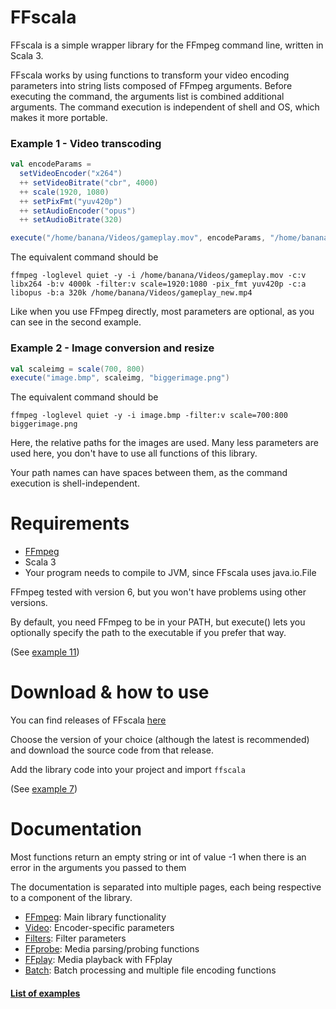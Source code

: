 # FFscala

FFscala is a simple wrapper library for the FFmpeg command line, written in Scala 3.

FFscala works by using functions to transform your video encoding parameters into string lists composed of FFmpeg arguments. Before executing the command, the arguments list is combined additional arguments. The command execution is independent of shell and OS, which makes it more portable.

### Example 1 - Video transcoding
```scala
val encodeParams =
  setVideoEncoder("x264")
  ++ setVideoBitrate("cbr", 4000)
  ++ scale(1920, 1080)
  ++ setPixFmt("yuv420p")
  ++ setAudioEncoder("opus")
  ++ setAudioBitrate(320)

execute("/home/banana/Videos/gameplay.mov", encodeParams, "/home/banana/Videos/gameplay.mp4")
```

The equivalent command should be
```
ffmpeg -loglevel quiet -y -i /home/banana/Videos/gameplay.mov -c:v libx264 -b:v 4000k -filter:v scale=1920:1080 -pix_fmt yuv420p -c:a libopus -b:a 320k /home/banana/Videos/gameplay_new.mp4
```
Like when you use FFmpeg directly, most parameters are optional, as you can see in the second example.

### Example 2 - Image conversion and resize
```scala
val scaleimg = scale(700, 800)
execute("image.bmp", scaleimg, "biggerimage.png")
```
The equivalent command should be
```
ffmpeg -loglevel quiet -y -i image.bmp -filter:v scale=700:800 biggerimage.png
```
Here, the relative paths for the images are used. Many less parameters are used here, you don't have to use all functions of this library.

Your path names can have spaces between them, as the command execution is shell-independent.

# Requirements

* [FFmpeg](https://ffmpeg.org/)
* Scala 3
* Your program needs to compile to JVM, since FFscala uses java.io.File

FFmpeg tested with version 6, but you won't have problems using other versions.

By default, you need FFmpeg to be in your PATH, but execute() lets you optionally specify the path to the executable if you prefer that way.

(See [example 11](https://github.com/spacebanana420/ffscala/blob/main/docs/examples.md))

# Download & how to use

You can find releases of FFscala [here](https://github.com/spacebanana420/ffscala/releases)

Choose the version of your choice (although the latest is recommended) and download the source code from that release.

Add the library code into your project and import ```ffscala```

(See [example 7](https://github.com/spacebanana420/ffscala/blob/main/docs/examples.md))


# Documentation

Most functions return an empty string or int of value -1 when there is an error in the arguments you passed to them

The documentation is separated into multiple pages, each being respective to a component of the library.

* [FFmpeg](https://github.com/spacebanana420/ffscala/blob/main/docs/ffmpeg.md): Main library functionality
* [Video](https://github.com/spacebanana420/ffscala/blob/main/docs/video.md): Encoder-specific parameters
* [Filters](https://github.com/spacebanana420/ffscala/blob/main/docs/filters.md): Filter parameters
* [FFprobe](https://github.com/spacebanana420/ffscala/blob/main/docs/ffprobe.md): Media parsing/probing functions
* [FFplay](https://github.com/spacebanana420/ffscala/blob/main/docs/ffplay.md): Media playback with FFplay
* [Batch](https://github.com/spacebanana420/ffscala/blob/main/docs/batch.md): Batch processing and multiple file encoding functions

#### [List of examples](https://github.com/spacebanana420/ffscala/blob/main/docs/examples.md)
